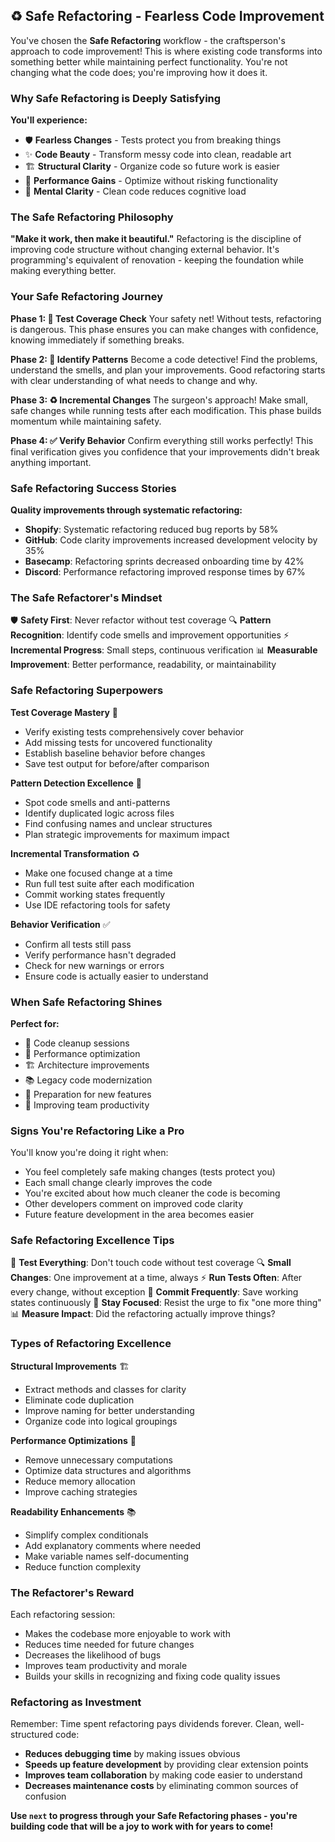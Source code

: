 ## ♻️ Safe Refactoring - Fearless Code Improvement

You've chosen the **Safe Refactoring** workflow - the craftsperson's approach to code improvement! This is where existing code transforms into something better while maintaining perfect functionality. You're not changing what the code does; you're improving how it does it.

### Why Safe Refactoring is Deeply Satisfying

**You'll experience:**
- 🛡️ **Fearless Changes** - Tests protect you from breaking things
- ✨ **Code Beauty** - Transform messy code into clean, readable art
- 🏗️ **Structural Clarity** - Organize code so future work is easier
- 🚀 **Performance Gains** - Optimize without risking functionality
- 🧠 **Mental Clarity** - Clean code reduces cognitive load

### The Safe Refactoring Philosophy

**"Make it work, then make it beautiful."** Refactoring is the discipline of improving code structure without changing external behavior. It's programming's equivalent of renovation - keeping the foundation while making everything better.

### Your Safe Refactoring Journey

**Phase 1: 🧪 Test Coverage Check**
Your safety net! Without tests, refactoring is dangerous. This phase ensures you can make changes with confidence, knowing immediately if something breaks.

**Phase 2: 📐 Identify Patterns**
Become a code detective! Find the problems, understand the smells, and plan your improvements. Good refactoring starts with clear understanding of what needs to change and why.

**Phase 3: ♻️ Incremental Changes**
The surgeon's approach! Make small, safe changes while running tests after each modification. This phase builds momentum while maintaining safety.

**Phase 4: ✅ Verify Behavior**
Confirm everything still works perfectly! This final verification gives you confidence that your improvements didn't break anything important.

### Safe Refactoring Success Stories

**Quality improvements through systematic refactoring:**
- **Shopify**: Systematic refactoring reduced bug reports by 58%
- **GitHub**: Code clarity improvements increased development velocity by 35%
- **Basecamp**: Refactoring sprints decreased onboarding time by 42%
- **Discord**: Performance refactoring improved response times by 67%

### The Safe Refactorer's Mindset

🛡️ **Safety First**: Never refactor without test coverage
🔍 **Pattern Recognition**: Identify code smells and improvement opportunities
⚡ **Incremental Progress**: Small steps, continuous verification
📊 **Measurable Improvement**: Better performance, readability, or maintainability

### Safe Refactoring Superpowers

**Test Coverage Mastery** 🧪
- Verify existing tests comprehensively cover behavior
- Add missing tests for uncovered functionality
- Establish baseline behavior before changes
- Save test output for before/after comparison

**Pattern Detection Excellence** 📐
- Spot code smells and anti-patterns
- Identify duplicated logic across files
- Find confusing names and unclear structures
- Plan strategic improvements for maximum impact

**Incremental Transformation** ♻️
- Make one focused change at a time
- Run full test suite after each modification
- Commit working states frequently
- Use IDE refactoring tools for safety

**Behavior Verification** ✅
- Confirm all tests still pass
- Verify performance hasn't degraded
- Check for new warnings or errors
- Ensure code is actually easier to understand

### When Safe Refactoring Shines

**Perfect for:**
- 🧹 Code cleanup sessions
- 🚀 Performance optimization
- 🏗️ Architecture improvements
- 📚 Legacy code modernization
- 🎯 Preparation for new features
- 👥 Improving team productivity

### Signs You're Refactoring Like a Pro

You'll know you're doing it right when:
- You feel completely safe making changes (tests protect you)
- Each small change clearly improves the code
- You're excited about how much cleaner the code is becoming
- Other developers comment on improved code clarity
- Future feature development in the area becomes easier

### Safe Refactoring Excellence Tips

🧪 **Test Everything**: Don't touch code without test coverage
🔍 **Small Changes**: One improvement at a time, always
⚡ **Run Tests Often**: After every change, without exception
💾 **Commit Frequently**: Save working states continuously
🎯 **Stay Focused**: Resist the urge to fix "one more thing"
📊 **Measure Impact**: Did the refactoring actually improve things?

### Types of Refactoring Excellence

**Structural Improvements** 🏗️
- Extract methods and classes for clarity
- Eliminate code duplication
- Improve naming for better understanding
- Organize code into logical groupings

**Performance Optimizations** 🚀
- Remove unnecessary computations
- Optimize data structures and algorithms
- Reduce memory allocation
- Improve caching strategies

**Readability Enhancements** 📚
- Simplify complex conditionals
- Add explanatory comments where needed
- Make variable names self-documenting
- Reduce function complexity

### The Refactorer's Reward

Each refactoring session:
- Makes the codebase more enjoyable to work with
- Reduces time needed for future changes
- Decreases the likelihood of bugs
- Improves team productivity and morale
- Builds your skills in recognizing and fixing code quality issues

### Refactoring as Investment

Remember: Time spent refactoring pays dividends forever. Clean, well-structured code:
- **Reduces debugging time** by making issues obvious
- **Speeds up feature development** by providing clear extension points
- **Improves team collaboration** by making code easier to understand
- **Decreases maintenance costs** by eliminating common sources of confusion

**Use `next` to progress through your Safe Refactoring phases - you're building code that will be a joy to work with for years to come!**